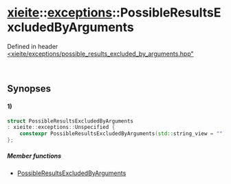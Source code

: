 # [xieite](../../xieite.md)\:\:[exceptions](../../exceptions.md)\:\:PossibleResultsExcludedByArguments
Defined in header [<xieite/exceptions/possible_results_excluded_by_arguments.hpp"](../../../include/xieite/exceptions/possible_results_excluded_by_arguments.hpp)

&nbsp;

## Synopses
#### 1)
```cpp
struct PossibleResultsExcludedByArguments
: xieite::exceptions::Unspecified {
    constexpr PossibleResultsExcludedByArguments(std::string_view = "");
};
```
##### Member functions
- [PossibleResultsExcludedByArguments](./structures/possible_results_excluded_by_arguments/1/operators/constructor.md)
